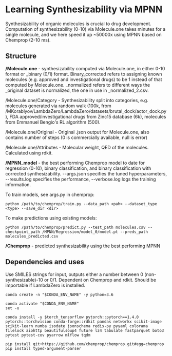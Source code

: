 # Learning Synthesizability via MPNN

Synthesizability of organic molecules is crucial to drug development. Computation of synthesizability (0-10) via Molecule.one takes minutes for a single molecule, and we here speed it up ~50000x using MPNN based on Chemprop (2-10 ms). 

## Structure

<b>/Molecule.one</b> - synthesizability computed via Molecule.one, in either 0-10 format or _binary (0/1) format. Binary_corrected refers to assigning known molecules (e.g. approved and investigational drugs) to be 1 instead of that computed by Molecule.one. _normalized refers to different ways the _original dataset is normalized, the one in use in _normalized_2.csv.   

/Molecule.one/Category - Synthesizability split into categories, e.g. molecules generated via random walk (100k, from /MKorablyov/LambdaZero/LambdaZero/datasets/brutal_dock/actor_dock.py), FDA approved/investigational drugs from Zinc15 database (6k), molecules from Emmanuel Bengio's RL algorithm (500). 

/Molecule.one/Original - Original .json output for Molecule.one, also contains number of steps (0 is commercially available, null is error)

/Molecule.one/Attributes - Molecular weight, QED of the molecules. Calculated using rdkit.


<b>/MPNN_model</b> - the best performing Chemprop model to date for regression (0-10), binary classification, and binary classification with corrected synthesizability. --args.json specifies the tuned hyperparameters, --results.log specifies the performance, --verbose.log logs the training information.

To train models, see args.py in chemprop: 
```
python /path/to/chemprop/train.py --data_path <pah> --dataset_type <type> --save_dir <dir>
```

To make predictions using existing models: 
```
python /path/to/chemprop/predict.py --test_path molecules.csv --checkpoint_path /MPNN/Regression/model_0/model.pt --preds_path molecules_predicted.csv
```

<b>/Chemprop</b> - predicted synthesizability using the best performing MPNN 

## Dependencies and uses

Use SMILES strings for input, outputs either a number between 0 (non-synthesizable)-10 or 0/1. Dependent on Chemprop and rdkit. Should be importable if LambdaZero is installed.

```
conda create -n "$CONDA_ENV_NAME" -y python=3.6

conda activate "$CONDA_ENV_NAME" 
set -u 

conda install -y $torch_tensorflow pytorch::pytorch==1.4.0 pytorch::torchvision conda-forge::rdkit pandas networkx scikit-image scikit-learn numba isodate jsonschema redis-py pyyaml colorama filelock aiohttp beautifulsoup4 future lz4 tabulate fastparquet boto3 pytest pytest-cov pyarrow mlflow tqdm

pip install git+https://github.com/chemprop/chemprop.git#egg=chemprop
pip install typed-argument-parser
```
